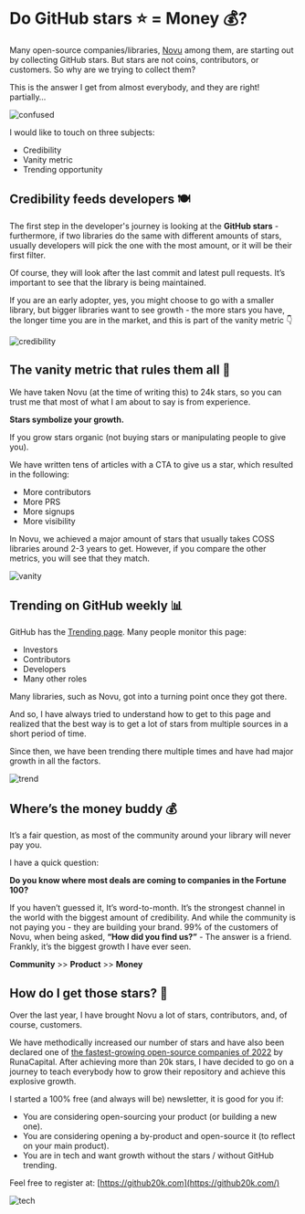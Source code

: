 # Do GitHub stars ⭐️ = Money 💰?

Many open-source companies/libraries, [Novu](https://github.com/novuhq/novu) among them, are starting out by collecting GitHub stars. But stars are not coins, contributors, or customers. So why are we trying to collect them?

This is the answer I get from almost everybody, and they are right! partially…

![confused](/blog/assets/do-github-stars-equal-money/confused.gif)

I would like to touch on three subjects:

- Credibility
- Vanity metric
- Trending opportunity

## Credibility feeds developers 🍽️

The first step in the developer's journey is looking at the **GitHub stars** - furthermore, if two libraries do the same with different amounts of stars, usually developers will pick the one with the most amount, or it will be their first filter.

Of course, they will look after the last commit and latest pull requests. It’s important to see that the library is being maintained.

If you are an early adopter, yes, you might choose to go with a smaller library, but bigger libraries want to see growth - the more stars you have, the longer time you are in the market, and this is part of the vanity metric 👇

![credibility](/blog/assets/do-github-stars-equal-money/credibility.gif)

## The vanity metric that rules them all 👑

We have taken Novu (at the time of writing this) to 24k stars, so you can trust me that most of what I am about to say is from experience.

**Stars symbolize your growth.**

If you grow stars organic (not buying stars or manipulating people to give you).

We have written tens of articles with a CTA to give us a star, which resulted in the following:

- More contributors
- More PRS
- More signups
- More visibility

In Novu, we achieved a major amount of stars that usually takes COSS libraries around 2-3 years to get. However, if you compare the other metrics, you will see that they match.

![vanity](/blog/assets/do-github-stars-equal-money/vanity.gif)

## Trending on GitHub weekly 📊

GitHub has the [Trending page](https://github20k.com). Many people monitor this page:

- Investors
- Contributors
- Developers
- Many other roles

Many libraries, such as Novu, got into a turning point once they got there.

And so, I have always tried to understand how to get to this page and realized that the best way is to get a lot of stars from multiple sources in a short period of time.

Since then, we have been trending there multiple times and have had major growth in all the factors.

![trend](/blog/assets/do-github-stars-equal-money/trend.gif)

## Where’s the money buddy 💰

It’s a fair question, as most of the community around your library will never pay you.

I have a quick question:

**Do you know where most deals are coming to companies in the Fortune 100?**

If you haven’t guessed it, It’s word-to-month. It’s the strongest channel in the world with the biggest amount of credibility. And while the community is not paying you - they are building your brand. 99% of the customers of Novu, when being asked, **“How did you find us?”** - The answer is a friend. Frankly, it’s the biggest growth I have ever seen.

**Community** >> **Product** >> **Money**

## How do I get those stars? 🌟

Over the last year, I have brought Novu a lot of stars, contributors, and, of course, customers.

We have methodically increased our number of stars and have also been declared one of [the fastest-growing open-source companies of 2022](https://runacap.com/ross-index/annual-2022/) by RunaCapital. After achieving more than 20k stars, I have decided to go on a journey to teach everybody how to grow their repository and achieve this explosive growth.

I started a 100% free (and always will be) newsletter, it is good for you if:

- You are considering open-sourcing your product (or building a new one).
- You are considering opening a by-product and open-source it (to reflect on your main product).
- You are in tech and want growth without the stars / without GitHub trending.

Feel free to register at: [https://github20k.com](https://github20k.com/)

![tech](/blog/assets/do-github-stars-equal-money/tech.webp)